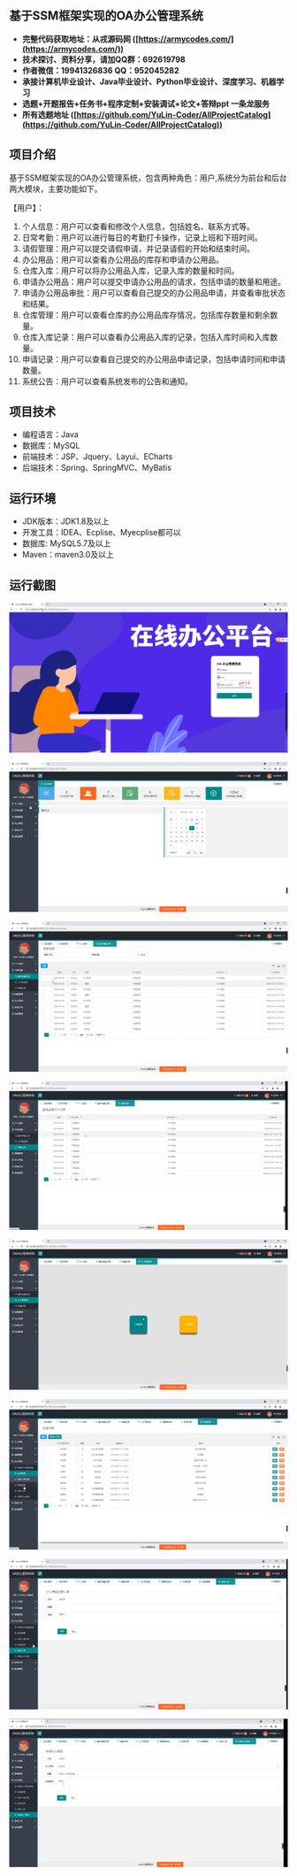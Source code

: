## 基于SSM框架实现的OA办公管理系统

- <b>完整代码获取地址：从戎源码网 ([https://armycodes.com/](https://armycodes.com/))</b>
- <b>技术探讨、资料分享，请加QQ群：692619798</b> 
- <b>作者微信：19941326836  QQ：952045282</b> 
- <b>承接计算机毕业设计、Java毕业设计、Python毕业设计、深度学习、机器学习</b>
- <b>选题+开题报告+任务书+程序定制+安装调试+论文+答辩ppt 一条龙服务</b>
- <b>所有选题地址 ([https://github.com/YuLin-Coder/AllProjectCatalog](https://github.com/YuLin-Coder/AllProjectCatalog)) </b>

## 项目介绍
基于SSM框架实现的OA办公管理系统，包含两种角色：用户,系统分为前台和后台两大模块，主要功能如下。

【用户】：
1. 个人信息：用户可以查看和修改个人信息，包括姓名、联系方式等。
2. 日常考勤：用户可以进行每日的考勤打卡操作，记录上班和下班时间。
3. 请假管理：用户可以提交请假申请，并记录请假的开始和结束时间。
4. 办公用品：用户可以查看办公用品的库存和申请办公用品。
5. 仓库入库：用户可以将办公用品入库，记录入库的数量和时间。
6. 申请办公用品：用户可以提交申请办公用品的请求，包括申请的数量和用途。
7. 申请办公用品审批：用户可以查看自己提交的办公用品申请，并查看审批状态和结果。
8. 仓库管理：用户可以查看仓库的办公用品库存情况，包括库存数量和剩余数量。
9. 仓库入库记录：用户可以查看办公用品入库的记录，包括入库时间和入库数量。
10. 申请记录：用户可以查看自己提交的办公用品申请记录，包括申请时间和申请数量。
11. 系统公告：用户可以查看系统发布的公告和通知。


## 项目技术
- 编程语言：Java
- 数据库：MySQL
- 前端技术：JSP、Jquery、Layui、ECharts
- 后端技术：Spring、SpringMVC、MyBatis

## 运行环境
- JDK版本：JDK1.8及以上
- 开发工具：IDEA、Ecplise、Myecplise都可以
- 数据库: MySQL5.7及以上
- Maven：maven3.0及以上

## 运行截图
![](screenshot/1.png)

![](screenshot/2.png)

![](screenshot/3.png)

![](screenshot/4.png)

![](screenshot/5.png)

![](screenshot/6.png)

![](screenshot/7.png)

![](screenshot/8.png)
